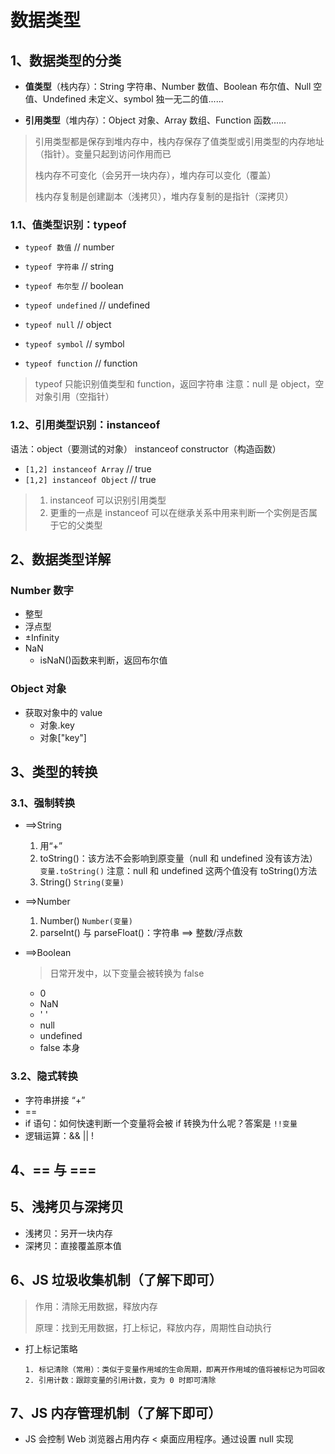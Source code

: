 # 数据类型

## 1、数据类型的分类

- **值类型**（栈内存）：String 字符串、Number 数值、Boolean 布尔值、Null 空值、Undefined 未定义、symbol 独一无二的值......

- **引用类型**（堆内存）：Object 对象、Array 数组、Function 函数......

> 引用类型都是保存到堆内存中，栈内存保存了值类型或引用类型的内存地址（指针）。变量只起到访问作用而已
>
> 栈内存不可变化（会另开一块内存），堆内存可以变化（覆盖）
>
> 栈内存复制是创建副本（浅拷贝），堆内存复制的是指针（深拷贝）

### 1.1、值类型识别：typeof

- `typeof 数值` // number

- `typeof 字符串` // string

- `typeof 布尔型` // boolean

- `typeof undefined` // undefined

- `typeof null` // object

- `typeof symbol` // symbol

- `typeof function` // function

> typeof 只能识别值类型和 function，返回字符串
> 注意：null 是 object，空对象引用（空指针）

### 1.2、引用类型识别：instanceof

语法：object（要测试的对象） instanceof constructor（构造函数）

- `[1,2] instanceof Array` // true
- `[1,2] instanceof Object` // true

> 1. instanceof 可以识别引用类型
> 2. 更重的一点是 instanceof 可以在继承关系中用来判断一个实例是否属于它的父类型

## 2、数据类型详解

### Number 数字

- 整型
- 浮点型
- ±Infinity
- NaN
  - isNaN()函数来判断，返回布尔值

### Object 对象

- 获取对象中的 value
  - 对象.key
  - 对象["key"]

## 3、类型的转换

### 3.1、强制转换

- ==>String

  1. 用“+”
  2. toString()：该方法不会影响到原变量（null 和 undefined 没有该方法）
     `变量.toString()`
     注意：null 和 undefined 这两个值没有 toString()方法
  3. String()
     `String(变量)`

- ==>Number

  1. Number()
     `Number(变量)`
  2. parseInt() 与 parseFloat()：字符串 ==> 整数/浮点数

- ==>Boolean

  > 日常开发中，以下变量会被转换为 false

  - 0
  - NaN
  - ' '
  - null
  - undefined
  - false 本身

### 3.2、隐式转换

- 字符串拼接 “+”
- ==
- if 语句：如何快速判断一个变量将会被 if 转换为什么呢？答案是 `!!变量`
- 逻辑运算：&& || !

## 4、== 与 ===

## 5、浅拷贝与深拷贝

- 浅拷贝：另开一块内存
- 深拷贝：直接覆盖原本值

## 6、JS 垃圾收集机制（了解下即可）

> 作用：清除无用数据，释放内存
>
> 原理：找到无用数据，打上标记，释放内存，周期性自动执行

- 打上标记策略

      1. 标记清除（常用）：类似于变量作用域的生命周期，即离开作用域的值将被标记为可回收
      2. 引用计数：跟踪变量的引用计数，变为 0 时即可清除

## 7、JS 内存管理机制（了解下即可）

- JS 会控制 Web 浏览器占用内存 < 桌面应用程序。通过设置 null 实现
